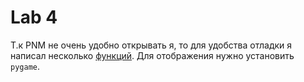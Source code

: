# Lab 4

Т.к PNM не очень удобно открывать я, то для удобства отладки я написал несколько [функций](scripts/pnmFuncs.py). 
Для отображения нужно установить `pygame`.
